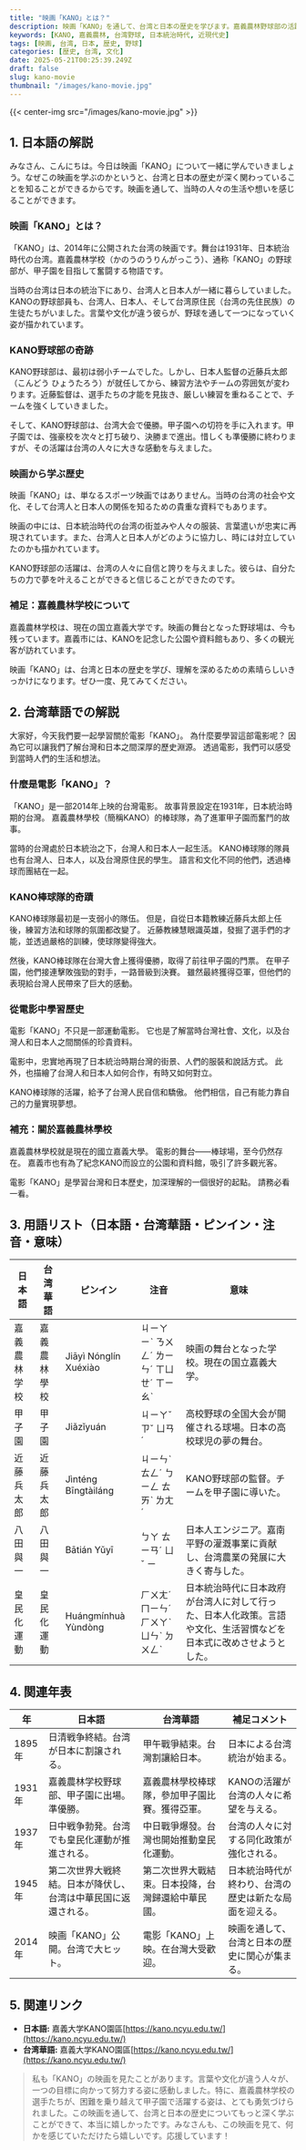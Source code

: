 ```yaml
---
title: "映画「KANO」とは？"
description: 映画「KANO」を通して、台湾と日本の歴史を学びます。嘉義農林野球部の活躍と時代背景をやさしい日本語と台湾華語で解説。
keywords: [KANO, 嘉義農林, 台湾野球, 日本統治時代, 近現代史]
tags: [映画, 台湾, 日本, 歴史, 野球]
categories: [歴史, 台湾, 文化]
date: 2025-05-21T00:25:39.249Z
draft: false
slug: kano-movie
thumbnail: "/images/kano-movie.jpg"
---
```


{{< center-img src="/images/kano-movie.jpg" >}}

## 1. 日本語の解説

みなさん、こんにちは。今日は映画「KANO」について一緒に学んでいきましょう。なぜこの映画を学ぶのかというと、台湾と日本の歴史が深く関わっていることを知ることができるからです。映画を通して、当時の人々の生活や想いを感じることができます。

### 映画「KANO」とは？

「KANO」は、2014年に公開された台湾の映画です。舞台は1931年、日本統治時代の台湾。嘉義農林学校（かのうのうりんがっこう）、通称「KANO」の野球部が、甲子園を目指して奮闘する物語です。

当時の台湾は日本の統治下にあり、台湾人と日本人が一緒に暮らしていました。KANOの野球部員も、台湾人、日本人、そして台湾原住民（台湾の先住民族）の生徒たちがいました。言葉や文化が違う彼らが、野球を通して一つになっていく姿が描かれています。

### KANO野球部の奇跡

KANO野球部は、最初は弱小チームでした。しかし、日本人監督の近藤兵太郎（こんどう ひょうたろう）が就任してから、練習方法やチームの雰囲気が変わります。近藤監督は、選手たちの才能を見抜き、厳しい練習を重ねることで、チームを強くしていきました。

そして、KANO野球部は、台湾大会で優勝。甲子園への切符を手に入れます。甲子園では、強豪校を次々と打ち破り、決勝まで進出。惜しくも準優勝に終わりますが、その活躍は台湾の人々に大きな感動を与えました。

### 映画から学ぶ歴史

映画「KANO」は、単なるスポーツ映画ではありません。当時の台湾の社会や文化、そして台湾人と日本人の関係を知るための貴重な資料でもあります。

映画の中には、日本統治時代の台湾の街並みや人々の服装、言葉遣いが忠実に再現されています。また、台湾人と日本人がどのように協力し、時には対立していたのかも描かれています。

KANO野球部の活躍は、台湾の人々に自信と誇りを与えました。彼らは、自分たちの力で夢を叶えることができると信じることができたのです。

### 補足：嘉義農林学校について

嘉義農林学校は、現在の国立嘉義大学です。映画の舞台となった野球場は、今も残っています。嘉義市には、KANOを記念した公園や資料館もあり、多くの観光客が訪れています。

映画「KANO」は、台湾と日本の歴史を学び、理解を深めるための素晴らしいきっかけになります。ぜひ一度、見てみてください。

## 2. 台湾華語での解説

大家好，今天我們要一起學習關於電影「KANO」。 為什麼要學習這部電影呢？ 因為它可以讓我們了解台灣和日本之間深厚的歷史淵源。 透過電影，我們可以感受到當時人們的生活和想法。

### 什麼是電影「KANO」？

「KANO」是一部2014年上映的台灣電影。 故事背景設定在1931年，日本統治時期的台灣。 嘉義農林學校（簡稱KANO）的棒球隊，為了進軍甲子園而奮鬥的故事。

當時的台灣處於日本統治之下，台灣人和日本人一起生活。 KANO棒球隊的隊員也有台灣人、日本人，以及台灣原住民的學生。 語言和文化不同的他們，透過棒球而團結在一起。

### KANO棒球隊的奇蹟

KANO棒球隊最初是一支弱小的隊伍。 但是，自從日本籍教練近藤兵太郎上任後，練習方法和球隊的氛圍都改變了。 近藤教練慧眼識英雄，發掘了選手們的才能，並透過嚴格的訓練，使球隊變得強大。

然後，KANO棒球隊在台灣大會上獲得優勝，取得了前往甲子園的門票。 在甲子園，他們接連擊敗強勁的對手，一路晉級到決賽。 雖然最終獲得亞軍，但他們的表現給台灣人民帶來了巨大的感動。

### 從電影中學習歷史

電影「KANO」不只是一部運動電影。 它也是了解當時台灣社會、文化，以及台灣人和日本人之間關係的珍貴資料。

電影中，忠實地再現了日本統治時期台灣的街景、人們的服裝和說話方式。 此外，也描繪了台灣人和日本人如何合作，有時又如何對立。

KANO棒球隊的活躍，給予了台灣人民自信和驕傲。 他們相信，自己有能力靠自己的力量實現夢想。

### 補充：關於嘉義農林學校

嘉義農林學校就是現在的國立嘉義大學。 電影的舞台——棒球場，至今仍然存在。 嘉義市也有為了紀念KANO而設立的公園和資料館，吸引了許多觀光客。

電影「KANO」是學習台灣和日本歷史，加深理解的一個很好的起點。 請務必看一看。

## 3. 用語リスト（日本語・台湾華語・ピンイン・注音・意味）

| 日本語      | 台湾華語    | ピンイン      | 注音     | 意味                                                                 |
| ----------- | ----------- | ----------- | -------- | --------------------------------------------------------------------- |
| 嘉義農林学校 | 嘉義農林學校 | Jiāyì Nónglín Xuéxiào | ㄐㄧㄚ ㄧˋ ㄋㄨㄥˊ ㄌㄧㄣˊ ㄒㄩㄝˊ ㄒㄧㄠˋ | 映画の舞台となった学校。現在の国立嘉義大学。                                              |
| 甲子園      | 甲子園      | Jiǎzǐyuán   | ㄐㄧㄚˇ ㄗˇ ㄩㄢˊ | 高校野球の全国大会が開催される球場。日本の高校球児の夢の舞台。                                           |
| 近藤兵太郎   | 近藤兵太郎   | Jìnténg Bīngtàiláng | ㄐㄧㄣˋ ㄊㄥˊ ㄅㄧㄥ ㄊㄞˋ ㄌㄤˊ | KANO野球部の監督。チームを甲子園に導いた。                                                       |
| 八田與一     | 八田與一     | Bātián Yǔyī   | ㄅㄚ ㄊㄧㄢˊ ㄩˇ ㄧ | 日本人エンジニア。嘉南平野の灌漑事業に貢献し、台湾農業の発展に大きく寄与した。                                     |
| 皇民化運動   | 皇民化運動   | Huángmínhuà Yùndòng | ㄏㄨㄤˊ ㄇㄧㄣˊ ㄏㄨㄚˋ ㄩㄣˋ ㄉㄨㄥˋ | 日本統治時代に日本政府が台湾人に対して行った、日本人化政策。言語や文化、生活習慣などを日本式に改めさせようとした。 |

## 4. 関連年表

| 年       | 日本語                                                                 | 台湾華語                                                                | 補足コメント                                                                                                     |
| -------- | -------------------------------------------------------------------- | ------------------------------------------------------------------- | ------------------------------------------------------------------------------------------------------------- |
| 1895年    | 日清戦争終結。台湾が日本に割譲される。                                                     | 甲午戰爭結束。台灣割讓給日本。                                                    | 日本による台湾統治が始まる。                                                                                         |
| 1931年    | 嘉義農林学校野球部、甲子園に出場。準優勝。                                                   | 嘉義農林學校棒球隊，參加甲子園比賽。獲得亞軍。                                                  | KANOの活躍が台湾の人々に希望を与える。                                                                                  |
| 1937年    | 日中戦争勃発。台湾でも皇民化運動が推進される。                                                 | 中日戰爭爆發。台灣也開始推動皇民化運動。                                                | 台湾の人々に対する同化政策が強化される。                                                                                     |
| 1945年    | 第二次世界大戦終結。日本が降伏し、台湾は中華民国に返還される。                                           | 第二次世界大戰結束。日本投降，台灣歸還給中華民國。                                              | 日本統治時代が終わり、台湾の歴史は新たな局面を迎える。                                                                       |
| 2014年    | 映画「KANO」公開。台湾で大ヒット。                                                        | 電影「KANO」上映。在台灣大受歡迎。                                                  | 映画を通して、台湾と日本の歴史に関心が集まる。                                                                                 |

## 5. 関連リンク

*   **日本語:** 嘉義大学KANO園區[https://kano.ncyu.edu.tw/](https://kano.ncyu.edu.tw/)
*   **台湾華語:** 嘉義大学KANO園區[https://kano.ncyu.edu.tw/](https://kano.ncyu.edu.tw/)

> 私も「KANO」の映画を見たことがあります。言葉や文化が違う人々が、一つの目標に向かって努力する姿に感動しました。特に、嘉義農林学校の選手たちが、困難を乗り越えて甲子園で活躍する姿は、とても勇気づけられました。この映画を通して、台湾と日本の歴史についてもっと深く学ぶことができて、本当に嬉しかったです。みなさんも、この映画を見て、何かを感じていただけたら嬉しいです。応援しています！